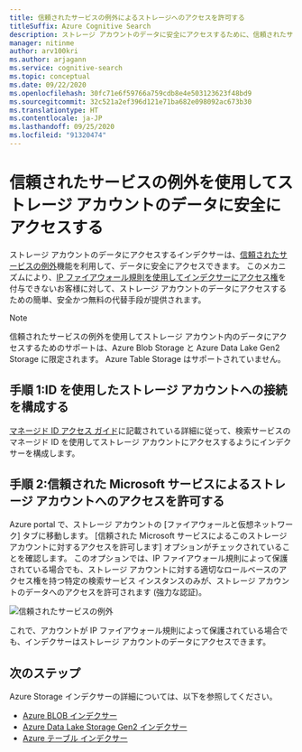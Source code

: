 ```yaml
---
title: 信頼されたサービスの例外によるストレージへのアクセスを許可する
titleSuffix: Azure Cognitive Search
description: ストレージ アカウントのデータに安全にアクセスするために、信頼されたサービスの例外を設定する方法について説明するハウツー ガイド。
manager: nitinme
author: arv100kri
ms.author: arjagann
ms.service: cognitive-search
ms.topic: conceptual
ms.date: 09/22/2020
ms.openlocfilehash: 30fc71e6f59766a759cdb8e4e503123623f48bd9
ms.sourcegitcommit: 32c521a2ef396d121e71ba682e098092ac673b30
ms.translationtype: HT
ms.contentlocale: ja-JP
ms.lasthandoff: 09/25/2020
ms.locfileid: "91320474"
---
```

# <a name="accessing-data-in-storage-accounts-securely-via-trusted-service-exception"></a>信頼されたサービスの例外を使用してストレージ アカウントのデータに安全にアクセスする

ストレージ アカウントのデータにアクセスするインデクサーは、[信頼されたサービスの例外](https://docs.microsoft.com/azure/storage/common/storage-network-security#exceptions)機能を利用して、データに安全にアクセスできます。 このメカニズムにより、[IP ファイアウォール規則を使用してインデクサーにアクセス権](search-indexer-howto-access-ip-restricted.md)を付与できないお客様に対して、ストレージ アカウントのデータにアクセスするための簡単、安全かつ無料の代替手段が提供されます。

> [!NOTE]
> 信頼されたサービスの例外を使用してストレージ アカウント内のデータにアクセスするためのサポートは、Azure Blob Storage と Azure Data Lake Gen2 Storage に限定されます。 Azure Table Storage はサポートされていません。

## <a name="step-1-configure-connection-to-the-storage-account-via-identity"></a>手順 1:ID を使用したストレージ アカウントへの接続を構成する

[マネージド ID アクセス ガイド](search-howto-managed-identities-storage.md)に記載されている詳細に従って、検索サービスのマネージド ID を使用してストレージ アカウントにアクセスするようにインデクサーを構成します。

## <a name="step-2-allow-trusted-microsoft-services-to-access-the-storage-account"></a>手順 2:信頼された Microsoft サービスによるストレージ アカウントへのアクセスを許可する

Azure portal で、ストレージ アカウントの [ファイアウォールと仮想ネットワーク] タブに移動します。 [信頼された Microsoft サービスによるこのストレージ アカウントに対するアクセスを許可します] オプションがチェックされていることを確認します。 このオプションでは、IP ファイアウォール規則によって保護されている場合でも、ストレージ アカウントに対する適切なロールベースのアクセス権を持つ特定の検索サービス インスタンスのみが、ストレージ アカウントのデータへのアクセスを許可されます (強力な認証)。

![信頼されたサービスの例外](media\search-indexer-howto-secure-access\exception.png "信頼されたサービスの例外")

これで、アカウントが IP ファイアウォール規則によって保護されている場合でも、インデクサーはストレージ アカウントのデータにアクセスできます。

## <a name="next-steps"></a>次のステップ

Azure Storage インデクサーの詳細については、以下を参照してください。

- [Azure BLOB インデクサー](search-howto-indexing-azure-blob-storage.md)
- [Azure Data Lake Storage Gen2 インデクサー](search-howto-index-azure-data-lake-storage.md)
- [Azure テーブル インデクサー](search-howto-indexing-azure-tables.md)
